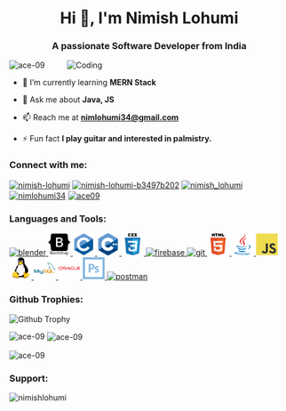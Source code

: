 <h1 align="center">Hi 👋, I'm Nimish Lohumi</h1>
<h3 align="center">A passionate Software Developer from India</h3>

<img align="right" alt="Coding" width="400" autoplay loop src="https://media.tenor.com/moxU6tNICxAAAAAC/portgus-d-ace-ace.gif">
<p align="left"> <img src="https://komarev.com/ghpvc/?username=ace-09&label=Profile%20views&color=0e75b6&style=flat" alt="ace-09" /> </p>


- 🌱 I’m currently learning **MERN Stack**

- 💬 Ask me about **Java, JS**

- 📫 Reach me at **nimlohumi34@gmail.com**

- ⚡ Fun fact **I play guitar and interested in palmistry.**

<h3 align="left">Connect with me:</h3>
<p align="left">
<a href="https://codepen.io/nimish-lohumi" target="blank"><img align="center" src="https://raw.githubusercontent.com/rahuldkjain/github-profile-readme-generator/master/src/images/icons/Social/codepen.svg" alt="nimish-lohumi" height="30" width="40" /></a>
<a href="https://linkedin.com/in/nimish-lohumi-b3497b202" target="blank"><img align="center" src="https://raw.githubusercontent.com/rahuldkjain/github-profile-readme-generator/master/src/images/icons/Social/linked-in-alt.svg" alt="nimish-lohumi-b3497b202" height="30" width="40" /></a>
<a href="https://instagram.com/nimish_lohumi" target="blank"><img align="center" src="https://raw.githubusercontent.com/rahuldkjain/github-profile-readme-generator/master/src/images/icons/Social/instagram.svg" alt="nimish_lohumi" height="30" width="40" /></a>
<a href="https://www.leetcode.com/nimlohumi34" target="blank"><img align="center" src="https://raw.githubusercontent.com/rahuldkjain/github-profile-readme-generator/master/src/images/icons/Social/leet-code.svg" alt="nimlohumi34" height="30" width="40" /></a>
<a href="https://auth.geeksforgeeks.org/user/ace09" target="blank"><img align="center" src="https://raw.githubusercontent.com/rahuldkjain/github-profile-readme-generator/master/src/images/icons/Social/geeks-for-geeks.svg" alt="ace09" height="30" width="40" /></a>
</p>

<h3 align="left">Languages and Tools:</h3>
<p align="left"> <a href="https://www.blender.org/" target="_blank" rel="noreferrer"> <img src="https://download.blender.org/branding/community/blender_community_badge_white.svg" alt="blender" width="40" height="40"/> </a> <a href="https://getbootstrap.com" target="_blank" rel="noreferrer"> <img src="https://raw.githubusercontent.com/devicons/devicon/master/icons/bootstrap/bootstrap-plain-wordmark.svg" alt="bootstrap" width="40" height="40"/> </a> <a href="https://www.cprogramming.com/" target="_blank" rel="noreferrer"> <img src="https://raw.githubusercontent.com/devicons/devicon/master/icons/c/c-original.svg" alt="c" width="40" height="40"/> </a> <a href="https://www.w3schools.com/cpp/" target="_blank" rel="noreferrer"> <img src="https://raw.githubusercontent.com/devicons/devicon/master/icons/cplusplus/cplusplus-original.svg" alt="cplusplus" width="40" height="40"/> </a> <a href="https://www.w3schools.com/css/" target="_blank" rel="noreferrer"> <img src="https://raw.githubusercontent.com/devicons/devicon/master/icons/css3/css3-original-wordmark.svg" alt="css3" width="40" height="40"/> </a> <a href="https://firebase.google.com/" target="_blank" rel="noreferrer"> <img src="https://www.vectorlogo.zone/logos/firebase/firebase-icon.svg" alt="firebase" width="40" height="40"/> </a> <a href="https://git-scm.com/" target="_blank" rel="noreferrer"> <img src="https://www.vectorlogo.zone/logos/git-scm/git-scm-icon.svg" alt="git" width="40" height="40"/> </a> <a href="https://www.w3.org/html/" target="_blank" rel="noreferrer"> <img src="https://raw.githubusercontent.com/devicons/devicon/master/icons/html5/html5-original-wordmark.svg" alt="html5" width="40" height="40"/> </a> <a href="https://www.java.com" target="_blank" rel="noreferrer"> <img src="https://raw.githubusercontent.com/devicons/devicon/master/icons/java/java-original.svg" alt="java" width="40" height="40"/> </a> <a href="https://developer.mozilla.org/en-US/docs/Web/JavaScript" target="_blank" rel="noreferrer"> <img src="https://raw.githubusercontent.com/devicons/devicon/master/icons/javascript/javascript-original.svg" alt="javascript" width="40" height="40"/> </a> <a href="https://www.linux.org/" target="_blank" rel="noreferrer"> <img src="https://raw.githubusercontent.com/devicons/devicon/master/icons/linux/linux-original.svg" alt="linux" width="40" height="40"/> </a> <a href="https://www.mysql.com/" target="_blank" rel="noreferrer"> <img src="https://raw.githubusercontent.com/devicons/devicon/master/icons/mysql/mysql-original-wordmark.svg" alt="mysql" width="40" height="40"/> </a> <a href="https://www.oracle.com/" target="_blank" rel="noreferrer"> <img src="https://raw.githubusercontent.com/devicons/devicon/master/icons/oracle/oracle-original.svg" alt="oracle" width="40" height="40"/> </a> <a href="https://www.photoshop.com/en" target="_blank" rel="noreferrer"> <img src="https://raw.githubusercontent.com/devicons/devicon/master/icons/photoshop/photoshop-line.svg" alt="photoshop" width="40" height="40"/> </a> <a href="https://postman.com" target="_blank" rel="noreferrer"> <img src="https://www.vectorlogo.zone/logos/getpostman/getpostman-icon.svg" alt="postman" width="40" height="40"/> </a> </p>

<h3 align="left">Github Trophies:</h3>

![Github Trophy](https://github-profile-trophy.vercel.app/?username=Ace-09&theme=default)


<p><img align="left" src="https://github-readme-stats.vercel.app/api/top-langs/?username=ace-09&show_icons=true&locale=en&layout=compact" alt="ace-09" /></p>

<p>&nbsp;<img align="center" src="https://github-readme-stats-git-masterrstaa-rickstaa.vercel.app/api?username=ace-09&&show_icons=true&theme=light" alt="ace-09" /></p>

<p><img align="center" src="https://github-readme-streak-stats.herokuapp.com/?user=ace-09&" alt="ace-09" /></p>

<h3 align="left">Support:</h3>
<p><a href="https://ko-fi.com/nimishlohumi"> <img align="left" src="https://cdn.ko-fi.com/cdn/kofi3.png?v=3" height="50" width="210" alt="nimishlohumi" /></a></p><br><br>
